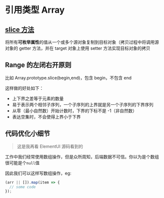 # 引用类型 Array

## [slice 方法](https://developer.mozilla.org/en-US/docs/Web/JavaScript/Reference/Global_Objects/Array/slice)

将所有**可枚举属性**的值从一个或多个源对象复制到目标对象（拷贝过程中将调用源对象的 getter 方法，并在 target 对象上使用 setter 方法实现目标对象的拷贝

## Range 的左闭右开原则

比如 Array.prototype.slice(begin,end)，包含 begin，不包含 end

这样做的好处如下：

- 上下界之差等于元素的数量
- 易于表示两个相邻子序列，一个子序列的上界就是另一个子序列的下界序列
- 从零（最小自然数）开始计数时，下界的下标不是 -1（非自然数）
- 表达空集时，不会使得上界小于下界

## 代码优化小细节

> 这是我再看 ElementUI 源码看到的

工作中我们经常使用数组操作，但是众所周知，后端数据不可信。你以为是个数组很可能是个`null`值

因此我们可以这样写数组操作，eg:

```js
(arr || []).map(item => {
  // some code
});
```
